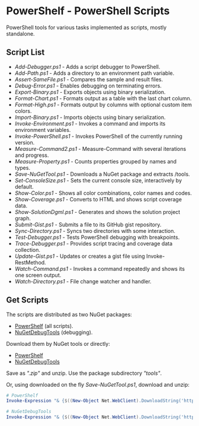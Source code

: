 # PowerShelf - PowerShell Scripts

PowerShell tools for various tasks implemented as scripts, mostly standalone.

## Script List

* *Add-Debugger.ps1* - Adds a script debugger to PowerShell.
* *Add-Path.ps1* - Adds a directory to an environment path variable.
* *Assert-SameFile.ps1* - Compares the sample and result files.
* *Debug-Error.ps1* - Enables debugging on terminating errors.
* *Export-Binary.ps1* - Exports objects using binary serialization.
* *Format-Chart.ps1* - Formats output as a table with the last chart column.
* *Format-High.ps1* - Formats output by columns with optional custom item colors.
* *Import-Binary.ps1* - Imports objects using binary serialization.
* *Invoke-Environment.ps1* - Invokes a command and imports its environment variables.
* *Invoke-PowerShell.ps1* - Invokes PowerShell of the currently running version.
* *Measure-Command2.ps1* - Measure-Command with several iterations and progress.
* *Measure-Property.ps1* -  Counts properties grouped by names and types.
* *Save-NuGetTool.ps1* - Downloads a NuGet package and extracts /tools.
* *Set-ConsoleSize.ps1* - Sets the current console size, interactively by default.
* *Show-Color.ps1* - Shows all color combinations, color names and codes.
* *Show-Coverage.ps1* - Converts to HTML and shows script coverage data.
* *Show-SolutionDgml.ps1* - Generates and shows the solution project graph.
* *Submit-Gist.ps1* - Submits a file to its GitHub gist repository.
* *Sync-Directory.ps1* - Syncs two directories with some interaction.
* *Test-Debugger.ps1* - Tests PowerShell debugging with breakpoints.
* *Trace-Debugger.ps1* - Provides script tracing and coverage data collection.
* *Update-Gist.ps1* - Updates or creates a gist file using Invoke-RestMethod.
* *Watch-Command.ps1* - Invokes a command repeatedly and shows its one screen output.
* *Watch-Directory.ps1* - File change watcher and handler.

## Get Scripts

The scripts are distributed as two NuGet packages:

- [PowerShelf](https://www.nuget.org/packages/PowerShelf) (all scripts).
- [NuGetDebugTools](https://www.nuget.org/packages/NuGetDebugTools) (debugging).

Download them by NuGet tools or directly:

- [PowerShelf](http://nuget.org/api/v2/package/PowerShelf)
- [NuGetDebugTools](http://nuget.org/api/v2/package/NuGetDebugTools)

Save as *".zip"* and unzip. Use the package subdirectory *"tools"*.

Or, using downloaded on the fly *Save-NuGetTool.ps1*, download and unzip:

```powershell
# PowerShelf
Invoke-Expression "& {$((New-Object Net.WebClient).DownloadString('https://raw.githubusercontent.com/nightroman/PowerShelf/master/Save-NuGetTool.ps1'))} PowerShelf"

# NuGetDebugTools
Invoke-Expression "& {$((New-Object Net.WebClient).DownloadString('https://raw.githubusercontent.com/nightroman/PowerShelf/master/Save-NuGetTool.ps1'))} NuGetDebugTools"
```
